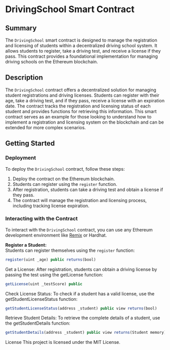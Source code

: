 # DrivingSchool Smart Contract

## Summary
The `DrivingSchool` smart contract is designed to manage the registration and licensing of students within a decentralized driving school system. It allows students to register, take a driving test, and receive a license if they pass. This contract provides a foundational implementation for managing driving schools on the Ethereum blockchain.

## Description
The `DrivingSchool` contract offers a decentralized solution for managing student registrations and driving licenses. Students can register with their age, take a driving test, and if they pass, receive a license with an expiration date. The contract tracks the registration and licensing status of each student and provides functions for retrieving this information. This smart contract serves as an example for those looking to understand how to implement a registration and licensing system on the blockchain and can be extended for more complex scenarios.

## Getting Started

### Deployment

To deploy the `DrivingSchool` contract, follow these steps:

1. Deploy the contract on the Ethereum blockchain.
2. Students can register using the `register` function.
3. After registration, students can take a driving test and obtain a license if they pass.
4. The contract will manage the registration and licensing process, including tracking license expiration.

### Interacting with the Contract

To interact with the `DrivingSchool` contract, you can use any Ethereum development environment like [Remix](https://remix.ethereum.org/) or Hardhat.

**Register a Student:**  
Students can register themselves using the `register` function:
```javascript
register(uint _age) public returns(bool)
```
Get a License:
After registration, students can obtain a driving license by passing the test using the getLicense function:

```javascript
getLicense(uint _testScore) public
```
Check License Status:
To check if a student has a valid license, use the getStudentLicenseStatus function:

```javascript
getStudentLicenseStatus(address _student) public view returns(bool)
```
Retrieve Student Details:
To retrieve the complete details of a student, use the getStudentDetails function:

```javascript
getStudentDetails(address _student) public view returns(Student memory)
```
License
This project is licensed under the MIT License.
